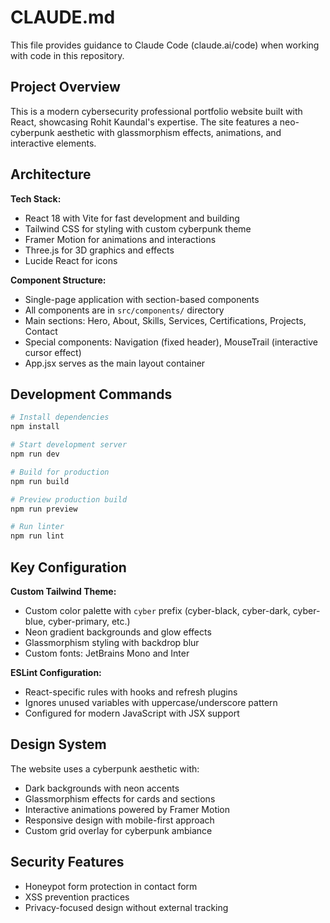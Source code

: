 # CLAUDE.md

This file provides guidance to Claude Code (claude.ai/code) when working with code in this repository.

## Project Overview

This is a modern cybersecurity professional portfolio website built with React, showcasing Rohit Kaundal's expertise. The site features a neo-cyberpunk aesthetic with glassmorphism effects, animations, and interactive elements.

## Architecture

**Tech Stack:**
- React 18 with Vite for fast development and building
- Tailwind CSS for styling with custom cyberpunk theme
- Framer Motion for animations and interactions
- Three.js for 3D graphics and effects
- Lucide React for icons

**Component Structure:**
- Single-page application with section-based components
- All components are in `src/components/` directory
- Main sections: Hero, About, Skills, Services, Certifications, Projects, Contact
- Special components: Navigation (fixed header), MouseTrail (interactive cursor effect)
- App.jsx serves as the main layout container

## Development Commands

```bash
# Install dependencies
npm install

# Start development server
npm run dev

# Build for production
npm run build

# Preview production build
npm run preview

# Run linter
npm run lint
```

## Key Configuration

**Custom Tailwind Theme:**
- Custom color palette with `cyber` prefix (cyber-black, cyber-dark, cyber-blue, cyber-primary, etc.)
- Neon gradient backgrounds and glow effects
- Glassmorphism styling with backdrop blur
- Custom fonts: JetBrains Mono and Inter

**ESLint Configuration:**
- React-specific rules with hooks and refresh plugins
- Ignores unused variables with uppercase/underscore pattern
- Configured for modern JavaScript with JSX support

## Design System

The website uses a cyberpunk aesthetic with:
- Dark backgrounds with neon accents
- Glassmorphism effects for cards and sections
- Interactive animations powered by Framer Motion
- Responsive design with mobile-first approach
- Custom grid overlay for cyberpunk ambiance

## Security Features

- Honeypot form protection in contact form
- XSS prevention practices
- Privacy-focused design without external tracking